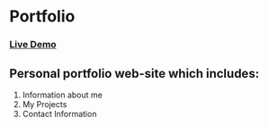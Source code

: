# Portfolio

### [Live Demo](https://anatoliavetisovi.netlify.app/)

## Personal portfolio web-site which includes:
 1. Information about me
 2. My Projects
 3. Contact Information
